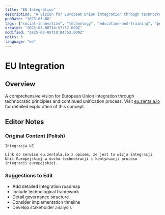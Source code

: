 ```yaml
---
title: "EU Integration"
description: "A vision for European Union integration through technocracy and continued unification"
pubDate: "2025-03-08"
tags: ["social-innovation", "technology", "education-and-training", "politics", "european-union"]
created: "2025-03-08T14:57:57.000Z"
modified: "2025-03-08T18:04:53.000Z"
edits: 5
language: "en"
---
```


# EU Integration

## Overview
A comprehensive vision for European Union integration through technocratic principles and continued unification process. Visit [eu.zentala.io](https://eu.zentala.io) for detailed exploration of this concept.

## Editor Notes

### Original Content (Polish)
```
Integracja UE

Link do serwisu eu.zentala.io z opisem, że jest to wizja integracji Unii Europejskiej w duchu technokracji i kontynuacji procesu integracji europejskiej.
```

### Suggestions to Edit
- Add detailed integration roadmap
- Include technological framework
- Detail governance structure
- Consider implementation timeline
- Develop stakeholder analysis